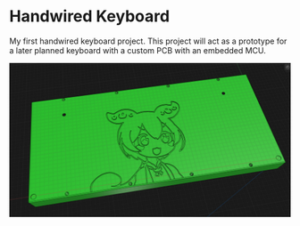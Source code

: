 # Handwired Keyboard
My first handwired keyboard project. This project will act as a prototype for a later planned keyboard with a custom PCB with an embedded MCU. 

![alt text](https://github.com/VincentDick/Handwired-Keyboard/blob/main/zundaboard.png)
